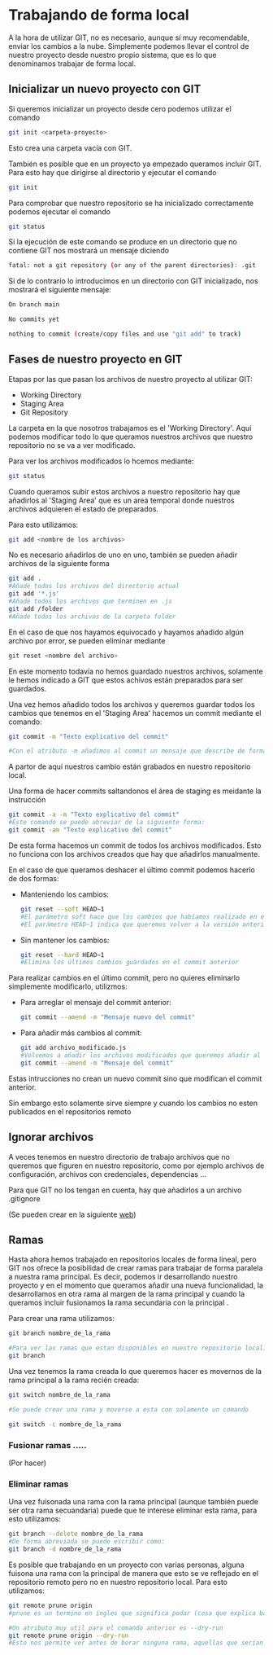 # Trabajando de forma local

A la hora de utilizar GIT, no es necesario, aunque sí muy recomendable, enviar los cambios a la nube. Simplemente podemos llevar el control de nuestro proyecto desde nuestro propio sistema, que es lo que denominamos trabajar de forma local.

## Inicializar un nuevo proyecto con GIT

Si queremos inicializar un proyecto desde cero podemos utilizar el comando

```bash
git init <carpeta-proyecto>
```

Esto crea una carpeta vacía con GIT.

También es posible que en un proyecto ya empezado queramos incluir GIT. Para esto hay que dirigirse al directorio y ejecutar el comando

```bash
git init
```

Para comprobar que nuestro repositorio se ha inicializado correctamente podemos ejecutar el comando 

```bash
git status
```

Si la ejecución de este comando se produce en un directorio que no contiene GIT nos mostrará un mensaje diciendo

```bash
fatal: not a git repository (or any of the parent directories): .git
```

Si de lo contrario lo introducimos en un directorio con GIT inicializado, nos mostrará el siguiente mensaje:

```bash
On branch main

No commits yet

nothing to commit (create/copy files and use "git add" to track)
```

## Fases de nuestro proyecto en GIT

Etapas por las que pasan los archivos de nuestro proyecto al utilizar GIT:

- Working Directory
- Staging Area
- Git Repository

La carpeta en la que nosotros trabajamos es el 'Working Directory'. Aquí podemos modificar todo lo que queramos nuestros archivos que nuestro repositorio no se va a ver modificado.

Para ver los archivos modificados lo hcemos mediante:

```bash
git status
```

Cuando queramos subir estos archivos a nuestro repositorio hay que añadirlos al 'Staging Area' que es un area temporal donde nuestros archivos adquieren el estado de preparados.

Para esto utilizamos: 

```bash
git add <nombre de los archivos>
```

No es necesario añadirlos de uno en uno, también se pueden añadir archivos de la siguiente forma

```bash
git add . 
#Añade todos los archivos del directorio actual
git add '*.js'
#Añade todos los archivos que terminen en .js
git add /folder
#Añade todos los archivos de la carpeta folder
```

En el caso de que nos hayamos equivocado y hayamos añadido algún archivo por error, se pueden eliminar mediante

```bash
git reset <nombre del archivo>
```

En este momento todavía no hemos guardado nuestros archivos, solamente le hemos indicado a GIT que estos achivos están preparados para ser guardados.

Una vez hemos añadido todos los archivos y queremos guardar todos los cambios que tenemos en el 'Staging Area' hacemos un commit mediante el comando:

```bash
git commit -m "Texto explicativo del commit"

#Con el atributo -m añadimos al commit un mensaje que describe de forma breve el contenido del commit
```

A partor de aquí nuestros cambio están grabados en nuestro repositorio local.

Una forma de hacer commits saltandonos el área de staging es meidante la instrucción

```bash
git commit -a -m "Texto explicativo del commit"
#Este comando se puede abreviar de la siguiente forma:
git commit -am "Texto explicativo del commit"
```

De esta forma hacemos un commit de todos los archivos modificados. Esto no funciona con los archivos creados que hay que añadirlos manualmente.

En el caso de que queramos deshacer el último commit podemos hacerlo de dos formas:

- Manteniendo los cambios:
    
    ```bash
    git reset --soft HEAD~1
    #El parámetro soft hace que los cambios que habíamos realizado en el ultimo commit, en lugar de eliminarlos, los guarde como cambios locales
    #El parámetro HEAD~1 indica que queremos volver a la versión anterior a la actual
    ```
    
- Sin mantener los cambios:
    
    ```bash
    git reset --hard HEAD~1
    #Elimina los últimos cambios guardados en el commit anterior
    ```
    

Para realizar cambios en el último commit, pero no quieres eliminarlo simplemente modificarlo, utilizmos: 

- Para arreglar el mensaje del commit anterior:
    
    ```bash
    git commit --amend -m "Mensaje nuevo del commit"
    ```
    
- Para añadir más cambios al commit:
    
    ```bash
    git add archivo_modificado.js
    #Volvemos a añadir los archivos modificados que queremos añadir al commit anterior
    git commit --amend -m "Mensaje del commit"
    ```
    

Estas intrucciones no crean un nuevo commit sino que modifican el commit anterior. 

Sin embargo esto solamente sirve siempre y cuando los cambios no esten publicados en el repositorios remoto

## Ignorar archivos

A veces tenemos en nuestro directorio de trabajo archivos que no queremos que figuren en nuestro repositorio, como por ejemplo archivos de configuración, archivos con credenciales, dependencias ...

Para que GIT no los tengan en cuenta, hay que añadirlos a un archivo .gitignore

(Se pueden crear en la siguiente [web](https://www.toptal.com/developers/gitignore)) 

## Ramas

Hasta ahora hemos trabajado en repositorios locales de forma lineal, pero GIT nos ofrece la posibilidad de crear ramas para trabajar de forma paralela a nuestra rama principal. Es decir, podemos ir desarrollando nuestro proyecto y en el momento que queramos añadir una nueva funcionalidad, la desarrollamos en otra rama al margen de la rama principal y cuando la queramos incluir fusionamos la rama secundaria con la principal .

Para crear una rama utilizamos:

```bash
git branch nombre_de_la_rama

#Para ver las ramas que estan disponibles en nuestro repositorio local:
git branch
```

Una vez tenemos la rama creada lo que queremos hacer es movernos de la rama principal a la rama recién creada:

```bash
git switch nombre_de_la_rama

#Se puede crear una rama y moverse a esta con solamente un comando

git switch -c nombre_de_la_rama
```

### Fusionar ramas .....

(Por hacer)

### Eliminar ramas

Una vez fuisonada una rama con la rama principal (aunque también puede ser otra rama secuandaria) puede que te interese eliminar esta rama, para esto utilizamos:

```bash
git branch --delete nombre_de_la_rama
#De forma abreviada se puede escribir como:
git branch -d nombre_de_la_rama
```

Es posible que trabajando en un proyecto con varias personas, alguna fuisona una rama con la principal de manera que esto se ve reflejado en el repositorio remoto pero no en nuestro repositorio local. Para esto utilizamos:

```bash
git remote prune origin
#prune es un termino en ingles que significa podar (cosa que explica bastante bien el comando)

#Un atributo muy util para el comando anterior es --dry-run
git remote prune origin --dry-run
#Esto nos permite ver antes de borar ninguna rama, aquellas que serían eliminadas.
```